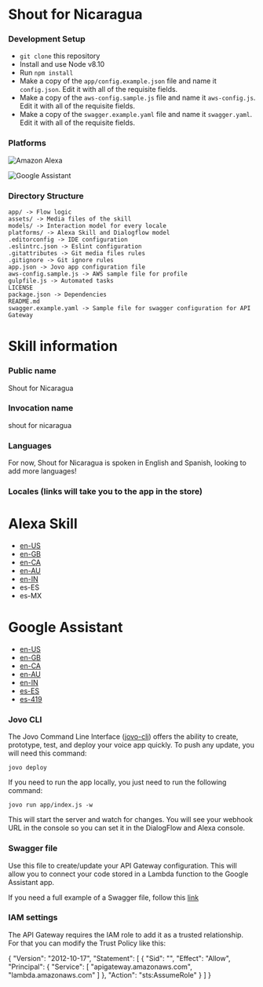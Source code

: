 # Shout for Nicaragua

### Development Setup

* `git clone` this repository
* Install and use Node v8.10
* Run `npm install`
* Make a copy of the `app/config.example.json` file and name it `config.json`. Edit it with all of the requisite fields.
* Make a copy of the `aws-config.sample.js` file and name it `aws-config.js`. Edit it with all of the requisite fields.
* Make a copy of the `swagger.example.yaml` file and name it `swagger.yaml`. Edit it with all of the requisite fields.

### Platforms

![Amazon Alexa](https://images-na.ssl-images-amazon.com/images/G/01/hsx/smart-home/badges/wwaa-horizontal-dark-text.png)

![Google Assistant](https://developers.google.com/actions/images/badges/XPM_BADGING_GoogleAssistant_HOR.png)

### Directory Structure

    app/ -> Flow logic
    assets/ -> Media files of the skill
    models/ -> Interaction model for every locale
    platforms/ -> Alexa Skill and Dialogflow model
    .editorconfig -> IDE configuration
    .eslintrc.json -> Eslint configuration
    .gitattributes -> Git media files rules
    .gitignore -> Git ignore rules
    app.json -> Jovo app configuration file
    aws-config.sample.js -> AWS sample file for profile
    gulpfile.js -> Automated tasks
    LICENSE
    package.json -> Dependencies
    README.md
    swagger.example.yaml -> Sample file for swagger configuration for API Gateway

# Skill information

### Public name
Shout for Nicaragua

### Invocation name
shout for nicaragua

### Languages
For now, Shout for Nicaragua is spoken in English and Spanish, looking to add more languages!

### Locales (links will take you to the app in the store)

# Alexa Skill
- [en-US](https://www.amazon.com/dp/B07DTQYB5V/)
- [en-GB](https://www.amazon.co.uk/dp/B07DTQYB5V/)
- [en-CA](https://www.amazon.ca/dp/B07DTQYB5V/)
- [en-AU](https://www.amazon.com.au/dp/B07DTQYB5V/)
- [en-IN](https://www.amazon.in/dp/B07DTQYB5V/)
- es-ES
- es-MX

# Google Assistant
- [en-US](https://assistant.google.com/services/a/uid/0000001feb5fbc9f?hl=en)
- [en-GB](https://assistant.google.com/services/a/uid/0000001feb5fbc9f?hl=en)
- [en-CA](https://assistant.google.com/services/a/uid/0000001feb5fbc9f?hl=en)
- [en-AU](https://assistant.google.com/services/a/uid/0000001feb5fbc9f?hl=en)
- [en-IN](https://assistant.google.com/services/a/uid/0000001feb5fbc9f?hl=en)
- [es-ES](https://assistant.google.com/services/a/uid/0000001feb5fbc9f?hl=es)
- [es-419](https://assistant.google.com/services/a/uid/0000001feb5fbc9f?hl=es)

### Jovo CLI
The Jovo Command Line Interface ([jovo-cli](https://github.com/jovotech/jovo-cli)) offers the ability to create, prototype, test, and deploy your voice app quickly. To push any update, you will need this command:

```
jovo deploy
```

If you need to run the app locally, you just need to run the following command:

```
jovo run app/index.js -w
```

This will start the server and watch for changes. You will see your webhook URL in the console so you can set it in the DialogFlow and Alexa console.

### Swagger file
Use this file to create/update your API Gateway configuration. This will allow you to connect your code stored in a Lambda function to the Google Assistant app.

If you need a full example of a Swagger file, follow this [link](https://github.com/aws-samples/api-gateway-secure-pet-store/blob/master/src/main/resources/swagger.yaml)

### IAM settings

The API Gateway requires the IAM role to add it as a trusted relationship. For that you can modify the Trust Policy like this:

{
  "Version": "2012-10-17",
  "Statement": [
    {
      "Sid": "",
      "Effect": "Allow",
      "Principal": {
        "Service": [
          "apigateway.amazonaws.com",
          "lambda.amazonaws.com"
        ]
      },
      "Action": "sts:AssumeRole"
    }
  ]
}
